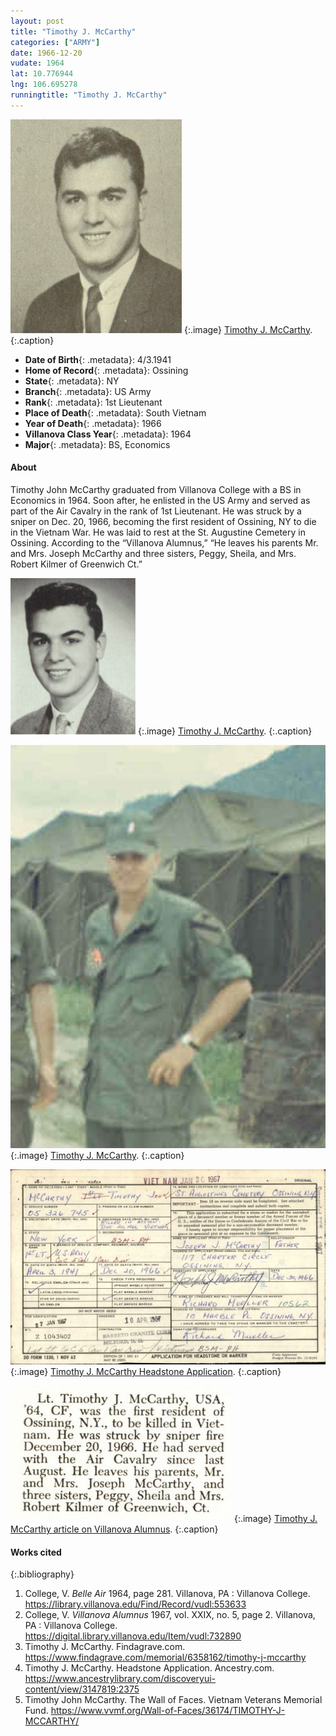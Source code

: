 ```yaml
---
layout: post
title: "Timothy J. McCarthy"
categories: ["ARMY"]
date: 1966-12-20
vudate: 1964
lat: 10.776944
lng: 106.695278
runningtitle: "Timothy J. McCarthy"
---
```


![Timothy J. McCarthy](images/McCarthy1.jpg)
  {:.image}
[Timothy J. McCarthy](https://library.villanova.edu/Find/Record/vudl:553633).
  {:.caption}

* **Date of Birth**{: .metadata}: 4/3.1941
* **Home of Record**{: .metadata}: Ossining
* **State**{: .metadata}: NY
* **Branch**{: .metadata}: US Army
* **Rank**{: .metadata}: 1st Lieutenant
* **Place of Death**{: .metadata}: South Vietnam
* **Year of Death**{: .metadata}: 1966
* **Villanova Class Year**{: .metadata}: 1964
* **Major**{: .metadata}: BS, Economics

#### About

Timothy John McCarthy graduated from Villanova College with a BS in Economics in 1964. Soon after, he enlisted in the US Army and served as part of the Air Cavalry in the rank of 1st Lieutenant. He was struck by a sniper on Dec. 20, 1966, becoming the first resident of Ossining, NY to die in the Vietnam War. He was laid to rest at the St. Augustine Cemetery in Ossining. According to the “Villanova Alumnus,” “He leaves his parents Mr. and Mrs. Joseph McCarthy and three sisters, Peggy, Sheila, and Mrs. Robert Kilmer of Greenwich Ct.”

![Timothy J. McCarthy](images/McCarthy2.jpg)
  {:.image}
[Timothy J. McCarthy](https://www.findagrave.com/memorial/6358162/timothy-j-mccarthy).
  {:.caption}

![Timothy J. McCarthy](images/McCarthy3.jpg)
  {:.image}
[Timothy J. McCarthy](https://www.findagrave.com/memorial/6358162/timothy-j-mccarthy).
  {:.caption}

![Timothy J. McCarthy Headstone Application](images/McCarthy4.jpg)
  {:.image}
[Timothy J. McCarthy Headstone Application](https://www.ancestrylibrary.com/discoveryui-content/view/3147819:2375).
  {:.caption}

![Timothy J. McCarthy article on Villanova Alumnus](images/McCarthy5.jpg)
  {:.image}
[Timothy J. McCarthy article on Villanova Alumnus](https://digital.library.villanova.edu/Item/vudl:732890#?c=&m=&s=&cv=1&xywh=130%2C2370%2C814%2C359).
  {:.caption}


#### Works cited

{:.bibliography}
1. College, V. _Belle Air_ 1964, page 281. Villanova, PA : Villanova College. <https://library.villanova.edu/Find/Record/vudl:553633>
2. College, V. _Villanova Alumnus_ 1967, vol. XXIX, no. 5, page 2. Villanova, PA : Villanova College. <https://digital.library.villanova.edu/Item/vudl:732890>
3. Timothy J. McCarthy. Findagrave.com. <https://www.findagrave.com/memorial/6358162/timothy-j-mccarthy>
4. Timothy J. McCarthy. Headstone Application. Ancestry.com. <https://www.ancestrylibrary.com/discoveryui-content/view/3147819:2375>
5. Timothy John McCarthy. The Wall of Faces. Vietnam Veterans Memorial Fund. <https://www.vvmf.org/Wall-of-Faces/36174/TIMOTHY-J-MCCARTHY/>
